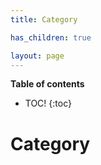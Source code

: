 ```yaml
---
title: Category

has_children: true

layout: page
---
```


**Table of contents**

* TOC!
{:toc}
# Category

